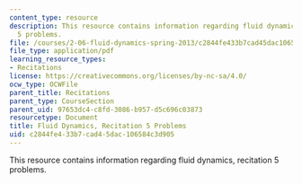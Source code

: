 ```yaml
---
content_type: resource
description: This resource contains information regarding fluid dynamics, recitation
  5 problems.
file: /courses/2-06-fluid-dynamics-spring-2013/c2844fe433b7cad45dac106584c3d905_MIT2_06S14_rec5prob.pdf
file_type: application/pdf
learning_resource_types:
- Recitations
license: https://creativecommons.org/licenses/by-nc-sa/4.0/
ocw_type: OCWFile
parent_title: Recitations
parent_type: CourseSection
parent_uid: 97653dc4-c8fd-3086-b957-d5c696c03873
resourcetype: Document
title: Fluid Dynamics, Recitation 5 Problems
uid: c2844fe4-33b7-cad4-5dac-106584c3d905
---
```

This resource contains information regarding fluid dynamics, recitation 5 problems.